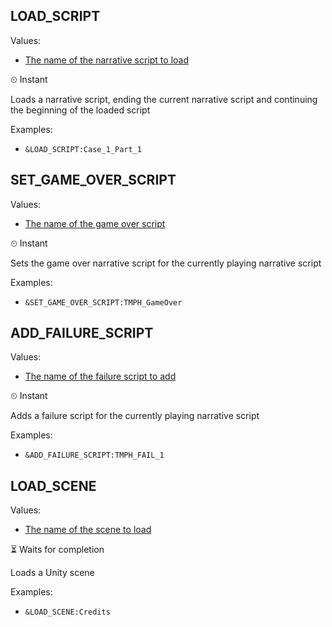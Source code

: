 ## LOAD_SCRIPT
Values: 
  - [The name of the narrative script to load](../constants.md#NarrativeScriptAssetName)

⏲ Instant


Loads a narrative script, ending the current narrative script
and continuing the beginning of the loaded script


Examples: 
  - `&LOAD_SCRIPT:Case_1_Part_1`

## SET_GAME_OVER_SCRIPT
Values: 
  - [The name of the game over script](../constants.md#GameOverScriptAssetName)

⏲ Instant


Sets the game over narrative script for the currently playing narrative script


Examples: 
  - `&SET_GAME_OVER_SCRIPT:TMPH_GameOver`

## ADD_FAILURE_SCRIPT
Values: 
  - [The name of the failure script to add](../constants.md#FailureScriptAssetName)

⏲ Instant


Adds a failure script for the currently playing narrative script


Examples: 
  - `&ADD_FAILURE_SCRIPT:TMPH_FAIL_1`

## LOAD_SCENE
Values: 
  - [The name of the scene to load](../constants.md#UnitySceneAssetName)

⏳ Waits for completion


Loads a Unity scene


Examples: 
  - `&LOAD_SCENE:Credits`